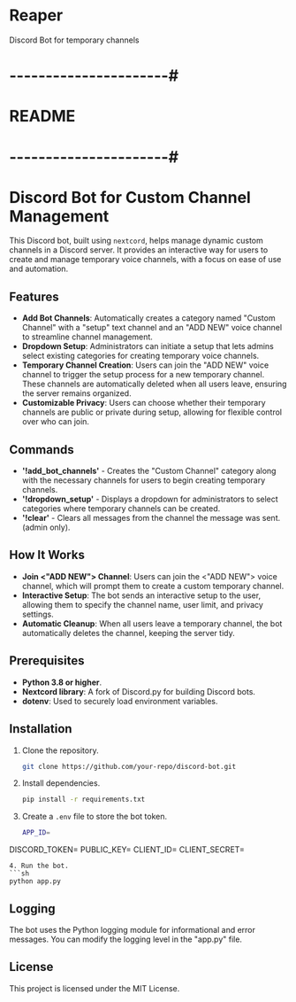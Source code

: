 # Reaper
Discord Bot for temporary channels

# ----------------------#
#       README          #
# ----------------------#

# Discord Bot for Custom Channel Management

This Discord bot, built using `nextcord`, helps manage dynamic custom channels in a Discord server. It provides an interactive way for users to create and manage temporary voice channels, with a focus on ease of use and automation.

## Features
- **Add Bot Channels**: Automatically creates a category named "Custom Channel" with a "setup" text channel and an "ADD NEW" voice channel to streamline channel management.
- **Dropdown Setup**: Administrators can initiate a setup that lets admins select existing categories for creating temporary voice channels.
- **Temporary Channel Creation**: Users can join the "ADD NEW" voice channel to trigger the setup process for a new temporary channel. These channels are automatically deleted when all users leave, ensuring the server remains organized.
- **Customizable Privacy**: Users can choose whether their temporary channels are public or private during setup, allowing for flexible control over who can join.

## Commands
- **'!add_bot_channels'** - Creates the "Custom Channel" category along with the necessary channels for users to begin creating temporary channels.
- **'!dropdown_setup'** - Displays a dropdown for administrators to select categories where temporary channels can be created.
- **'!clear'** - Clears all messages from the channel the message was sent. (admin only).

## How It Works
- **Join <"ADD NEW"> Channel**: Users can join the <"ADD NEW"> voice channel, which will prompt them to create a custom temporary channel.
- **Interactive Setup**: The bot sends an interactive setup to the user, allowing them to specify the channel name, user limit, and privacy settings.
- **Automatic Cleanup**: When all users leave a temporary channel, the bot automatically deletes the channel, keeping the server tidy.

## Prerequisites
- **Python 3.8 or higher**.
- **Nextcord library**: A fork of Discord.py for building Discord bots.
- **dotenv**: Used to securely load environment variables.

## Installation
1. Clone the repository.
   ```sh
   git clone https://github.com/your-repo/discord-bot.git
   ```
2. Install dependencies.
   ```sh
   pip install -r requirements.txt
   ```
3. Create a `.env` file to store the bot token.
   ```sh
   APP_ID=
DISCORD_TOKEN=
PUBLIC_KEY=
CLIENT_ID=
CLIENT_SECRET=
   ```
4. Run the bot.
   ```sh
   python app.py
   ```

## Logging
The bot uses the Python logging module for informational and error messages. You can modify the logging level in the "app.py" file.

## License
This project is licensed under the MIT License.

